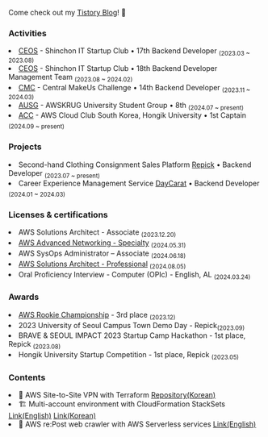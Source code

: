 
Come check out my <a href="https://popcorn-overflow.tistory.com/">Tistory Blog</a>! 👋

<h3>Activities</h3>
<li><a href="https://github.com/CEOS-Developers">CEOS</a> - Shinchon IT Startup Club • 17th Backend Developer <sub>(2023.03 ~ 2023.08)</sub></li>
<li><a href="https://github.com/CEOS-Developers">CEOS</a> - Shinchon IT Startup Club • 18th Backend Developer Management Team <sub>(2023.08 ~ 2024.02)</sub></li>
<li><a href="https://github.com/Central-MakeUs">CMC</a> - Central MakeUs Challenge • 14th Backend Developer <sub>(2023.11 ~ 2024.03)</sub></li>
<li><a href="https://ausg.me/">AUSG</a> - AWSKRUG University Student Group • 8th <sub>(2024.07 ~ present)</sub></li>
<li><a href="https://aws-cloud-clubs.notion.site/AWS-Cloud-Clubs-South-Korea-2f84ef1eeabe4f2da78ebd04eeec4e07#433c4e471b9b495e96720931b1876d05">ACC</a> - AWS Cloud Club South Korea, Hongik University • 1st Captain <sub>(2024.09 ~ present)</sub></li>

<h3>Projects</h3>
<li>Second-hand Clothing Consignment Sales Platform <a href="https://github.com/Repick-official/repick-server-v2">Repick</a> • Backend Developer <sub>(2023.07 ~ present)</sub></li>
<li>Career Experience Management Service <a href="https://github.com/Central-MakeUs/DayCarat-Server">DayCarat</a> • Backend Developer <sub>(2024.01 ~ 2024.03)</sub></li>

<h3>Licenses & certifications</h3> 
<li>AWS Solutions Architect - Associate</a> <sub>(2023.12.20)</sub></li>
<li><a href="https://popcorn-overflow.tistory.com/34">AWS Advanced Networking - Specialty</a> <sub>(2024.05.31)</sub></li>
<li>AWS SysOps Administrator – Associate</a> <sub>(2024.06.18)</sub></li>
<li><a href="https://popcorn-overflow.tistory.com/45">AWS Solutions Architect - Professional</a> <sub>(2024.08.05)</sub></li>

<li>Oral Proficiency Interview - Computer (OPIc) - English, AL <sub>(2024.03.24)</sub></li>

<h3>Awards</h3> 
<li><a href="https://popcorn-overflow.tistory.com/27">AWS Rookie Championship</a> - 3rd place <sub>(2023.12)</sub>  
<li>2023 University of Seoul Campus Town Demo Day - Repick<sub>(2023.09)</sub>  
<li>BRAVE & SEOUL IMPACT 2023 Startup Camp Hackathon - 1st place, Repick <sub>(2023.08)</sub>  
<li>Hongik University Startup Competition - 1st place, Repick <sub>(2023.05)</sub>  

<h3>Contents</h3> 
<li>🔮 AWS Site-to-Site VPN with Terraform <a href="https://github.com/mushroom1324/aws-s2s-vpn-terraform">Repository(Korean)</a></li>
<li>🏗️ Multi-account environment with CloudFormation StackSets <a href="https://popcorn-overflow.tistory.com/47">Link(English)</a> <a href="https://popcorn-overflow.tistory.com/48">Link(Korean)</a></li>
<li>🤖 AWS re:Post web crawler with AWS Serverless services <a href="https://popcorn-overflow.tistory.com/46">Link(English)</a></li>

